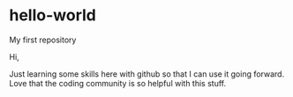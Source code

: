 # hello-world
My first repository

Hi,

Just learning some skills here with github so that I can use it going forward. Love that the coding community is so helpful with this stuff.
